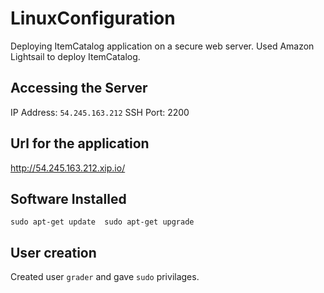 # LinuxConfiguration
Deploying ItemCatalog application on a secure web server. Used Amazon Lightsail to deploy ItemCatalog. 

## Accessing the Server
IP Address: `54.245.163.212` SSH Port: 2200

## Url for the application
http://54.245.163.212.xip.io/

## Software Installed
`sudo apt-get update 
 sudo apt-get upgrade`
 
## User creation
Created user `grader` and gave `sudo` privilages.

